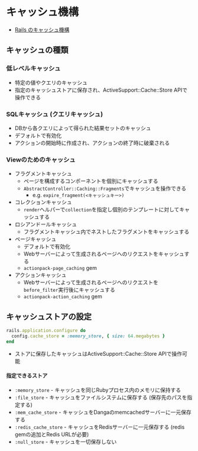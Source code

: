 # キャッシュ機構
- [Rails のキャッシュ機構](https://railsguides.jp/caching_with_rails.html)

## キャッシュの種類
### 低レベルキャッシュ
- 特定の値やクエリのキャッシュ
- 指定のキャッシュストアに保存され、ActiveSupport::Cache::Store APIで操作できる

### SQLキャッシュ (クエリキャッシュ)
- DBから各クエリによって得られた結果セットのキャッシュ
- デフォルトで有効化
- アクションの開始時に作成され、アクションの終了時に破棄される

### Viewのためのキャッシュ
- フラグメントキャッシュ
  - ページを構成するコンポーネントを個別にキャッシュする
  - `AbstractController::Caching::Fragments`でキャッシュを操作できる
    - e.g. `expire_fragment(<キャッシュキー>)`
- コレクションキャッシュ
  - `render`ヘルパーで`collection`を指定し個別のテンプレートに対してキャッシュする
- ロシアンドールキャッシュ
  - フラグメントキャッシュ内でネストしたフラグメントをキャッシュする
- ページキャッシュ
  - デフォルトで有効化
  - Webサーバーによって生成されるページへのリクエストをキャッシュする
  - `actionpack-page_caching` gem
- アクションキャッシュ
  - Webサーバーによって生成されるページへのリクエストを`before_filter`実行後にキャッシュする
  - `actionpack-action_caching` gem

## キャッシュストアの設定
```ruby
rails.application.configure do
  config.cache_store = :memory_store, { size: 64.megabytes }
end
```

- ストアに保存したキャッシュはActiveSupport::Cache::Store APIで操作可能

#### 指定できるストア
- `:memory_store` - キャッシュを同じRubyプロセス内のメモリに保持する
- `:file_store` - キャッシュをファイルシステムに保存する (保存先のパスを指定する)
- `:mem_cache_store` - キャッシュをDangaのmemcachedサーバーに一元保存する
- `:redis_cache_store` - キャッシュをRedisサーバーに一元保存する (redis gemの追加とRedis URLが必要)
- `:null_store` - キャッシュを一切保存しない

